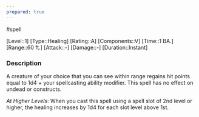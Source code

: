 ```yaml
---
prepared: true
---
```

#spell

[Level::1]
[Type::Healing]
[Rating::A]
[Components::V]
[Time::1 BA.]
[Range::60 ft.]
[Attack::\-]
[Damage::\-]
[Duration::Instant]
### Description

A creature of your choice that you can see within range regains hit points equal to 1d4 + your spellcasting ability modifier. This spell has no effect on undead or constructs.

*At Higher Levels*: When you cast this spell using a spell slot of 2nd level or higher, the healing increases by 1d4 for each slot level above 1st. 